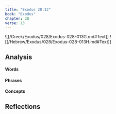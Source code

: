 ```yaml
---
title: "Exodus 28:13"
book: "Exodus"
chapter: 28
verse: 13
---
```

![[/Greek/Exodus/028/Exodus-028-013G.md#Text]]
![[/Hebrew/Exodus/028/Exodus-028-013H.md#Text]]

## Analysis

#### Words

#### Phrases

#### Concepts

## Reflections
